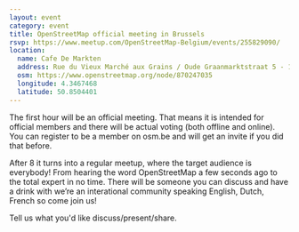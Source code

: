 ```yaml
---
layout: event
category: event
title: OpenStreetMap official meeting in Brussels
rsvp: https://www.meetup.com/OpenStreetMap-Belgium/events/255829090/
location:
  name: Cafe De Markten
  address: Rue du Vieux Marché aux Grains / Oude Graanmarktstraat 5 - 1000 Brussels
  osm: https://www.openstreetmap.org/node/870247035
  longitude: 4.3467468
  latitude: 50.8504401
---
```


The first hour will be an official meeting. That means it is intended for official members and there will be actual voting (both offline and online). You can register to be a member on osm.be and will get an invite if you did that before.

After 8 it turns into a regular meetup, where the target audience is everybody! From hearing the word OpenStreetMap a few seconds ago to the total expert in no time. There will be someone you can discuss and have a drink with we’re an interational community speaking English, Dutch, French so come join us!

Tell us what you'd like discuss/present/share.
